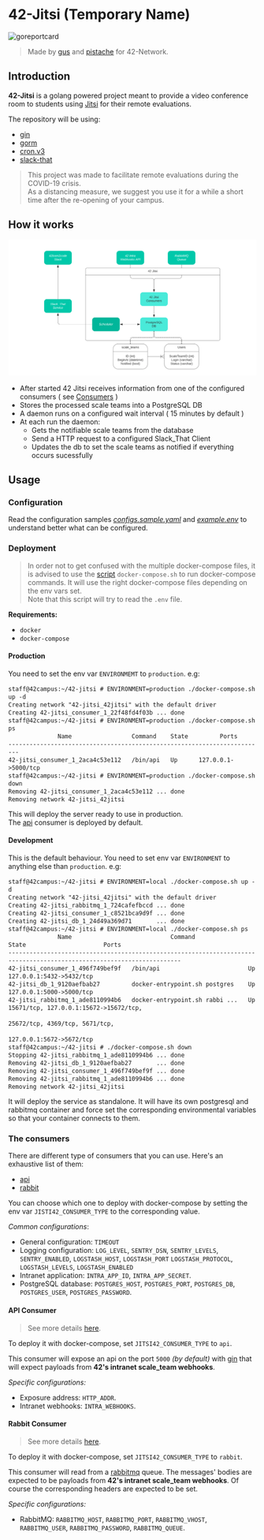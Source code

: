 # 42-Jitsi (Temporary Name)

![goreportcard](https://goreportcard.com/badge/github.com/Gustavobelfort/42-jitsi)

> Made by [gus](https://github.com/Gustavobelfort) and [pistache](https://github.com/clafoutis42) for 42-Network.

## Introduction

**42-Jitsi** is a golang powered project meant to provide a video conference room to students using [Jitsi](https://jitsi.org) for their remote evaluations.

The repository will be using:
- [gin](https://github.com/gin-gonic/gin)
- [gorm](https://github.com/jinzhu/gorm)
- [cron.v3](https://github.com/robfig/cron)
- [slack-that](https://github.com/jgengo/slack-that)

> This project was made to facilitate remote evaluations during the COVID-19 crisis.  
> As a distancing measure, we suggest you use it for a while a short time after the re-opening of your campus.

## How it works

![diagram](/assets/diagram.png)

 - After started 42 Jitsi receives information from one of the configured consumers ( see [Consumers](###The-consumers) ) 
 - Stores the processed scale teams into a PostgreSQL DB
 - A daemon runs on a configured wait interval ( 15 minutes by default )
 - At each run the daemon:  
    - Gets the notifiable scale teams from the database
    - Send a HTTP request to a configured Slack_That Client
    - Updates the db to set the scale teams as notified if everything occurs sucessfully

## Usage

### Configuration

Read the configuration samples _[configs.sample.yaml](./configs/configs.sample.yml)_ and _[example.env](./configs/example.env)_ to understand better
what can be configured.

### Deployment

> In order not to get confused with the multiple docker-compose files, it is advised to use the [script](./docker-compose.sh) `docker-compose.sh`
> to run docker-compose commands. It will use the right docker-compose files depending on the env vars set.  
> Note that this script will try to read the `.env` file.

**Requirements:**
- `docker`
- `docker-compose`

#### Production

You need to set the env var `ENVIRONMEMT` to `production`. e.g:
```
staff@42campus:~/42-jitsi # ENVIRONMENT=production ./docker-compose.sh up -d
Creating network "42-jitsi_42jitsi" with the default driver
Creating 42-jitsi_consumer_1_22f48fd4f03b ... done
staff@42campus:~/42-jitsi # ENVIRONMENT=production ./docker-compose.sh ps
              Name                 Command    State         Ports
-------------------------------------------------------------------------
42-jitsi_consumer_1_2aca4c53e112   /bin/api   Up      127.0.0.1->5000/tcp
staff@42campus:~/42-jitsi # ENVIRONMENT=production ./docker-compose.sh down
Removing 42-jitsi_consumer_1_2aca4c53e112 ... done
Removing network 42-jitsi_42jitsi
```

This will deploy the server ready to use in production.  
The [api](./cmd/api) consumer is deployed by default.

#### Development

This is the default behaviour. You need to set env var `ENVIRONMENT` to anything else than `production`. e.g:
```
staff@42campus:~/42-jitsi # ENVIRONMENT=local ./docker-compose.sh up -d
Creating network "42-jitsi_42jitsi" with the default driver
Creating 42-jitsi_rabbitmq_1_724cafefbccd ... done
Creating 42-jitsi_consumer_1_c8521bca9d9f ... done
Creating 42-jitsi_db_1_24d49a369d71       ... done
staff@42campus:~/42-jitsi # ENVIRONMENT=local ./docker-compose.sh ps
              Name                            Command               State                      Ports
-----------------------------------------------------------------------------------------------------------------------
42-jitsi_consumer_1_496f749bef9f   /bin/api                         Up       127.0.0.1:5432->5432/tcp
42-jitsi_db_1_9120aefbab27         docker-entrypoint.sh postgres    Up       127.0.0.1:5000->5000/tcp
42-jitsi_rabbitmq_1_ade8110994b6   docker-entrypoint.sh rabbi ...   Up       15671/tcp, 127.0.0.1:15672->15672/tcp,
                                                                             25672/tcp, 4369/tcp, 5671/tcp,
                                                                             127.0.0.1:5672->5672/tcp
staff@42campus:~/42-jitsi # ./docker-compose.sh down
Stopping 42-jitsi_rabbitmq_1_ade8110994b6 ... done
Removing 42-jitsi_db_1_9120aefbab27       ... done
Removing 42-jitsi_consumer_1_496f749bef9f ... done
Removing 42-jitsi_rabbitmq_1_ade8110994b6 ... done
Removing network 42-jitsi_42jitsi
```
It will deploy the service as standalone. It will have its own postgresql and rabbitmq container and force set
the corresponding environmental variables so that your container connects to them.

### The consumers

There are different type of consumers that you can use. Here's an exhaustive list of them:
- [api](./cmd/api)
- [rabbit](./cmd/rabbit)

You can choose which one to deploy with docker-compose by setting the env var `JISTI42_CONSUMER_TYPE` to the corresponding
value.

_Common configurations_:
- General configuration: `TIMEOUT`
- Logging configuration: `LOG_LEVEL`, `SENTRY_DSN`, `SENTRY_LEVELS`, `SENTRY_ENABLED`, `LOGSTASH_HOST`, `LOGSTASH_PORT`
  `LOGSTASH_PROTOCOL`, `LOGSTASH_LEVELS`, `LOGSTASH_ENABLED`
- Intranet application: `INTRA_APP_ID`, `INTRA_APP_SECRET`.
- PostgreSQL database: `POSTGRES_HOST`, `POSTGRES_PORT`, `POSTGRES_DB`, `POSTGRES_USER`, `POSTGRES_PASSWORD`.

#### API Consumer

> See more details [here](./cmd/api).

To deploy it with docker-compose, set `JITSI42_CONSUMER_TYPE` to `api`.

This consumer will expose an api on the port `5000` _(by default)_ with [gin](https://github.com/gin-gonic/gin) that will
expect payloads from **42's intranet scale_team webhooks**.

_Specific configurations:_
- Exposure address: `HTTP_ADDR`.
- Intranet webhooks: `INTRA_WEBHOOKS`.

#### Rabbit Consumer

> See more details [here](./cmd/rabbit).

To deploy it with docker-compose, set `JITSI42_CONSUMER_TYPE` to `rabbit`.

This consumer will read from a [rabbitmq](https://www.rabbitmq.com/) queue. The messages' bodies are expected to be payloads
from **42's intranet scale_team webhooks**. Of course the corresponding headers are expected to be set.

_Specific configurations:_
- RabbitMQ: `RABBITMQ_HOST`, `RABBITMQ_PORT`, `RABBITMQ_VHOST`, `RABBITMQ_USER`, `RABBITMQ_PASSWORD`, `RABBITMQ_QUEUE`.